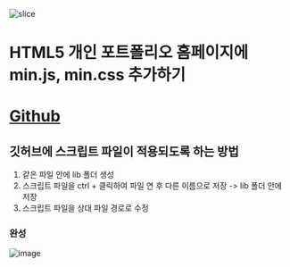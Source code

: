 
![slice](https://capsule-render.vercel.app/api?type=slice&color=auto&height=200&text=min%20추가하기&fontAlign=70&rotate=13&fontAlignY=25&desc=20231010&descAlignY=44)

# HTML5 개인 포트폴리오 홈페이지에 min.js, min.css 추가하기

# <a href="https://baesub.github.io/Tue_Report/1010/ch04_mportpolio/mintro.html"> Github </a>

## 깃허브에 스크립트 파일이 적용되도록 하는 방법
1. 같은 파일 안에 lib 폴더 생성
2. 스크립트 파일을 ctrl + 클릭하여 파일 연 후 다른 이름으로 저장 -> lib 폴더 안에 저장
3. 스크립트 파일을 상대 파일 경로로 수정

### 완성
![image](https://github.com/baesub/Tue_Report/assets/113866062/deff4cf1-3bee-4576-b0c3-754a21287417)
